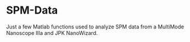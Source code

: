 # SPM-Data

Just a few Matlab functions used to analyze SPM data from a MultiMode Nanoscope IIIa and JPK NanoWizard.
